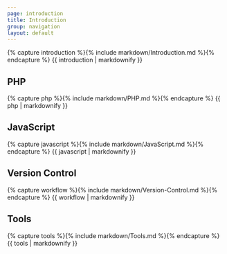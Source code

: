 ```yaml
---
page: introduction
title: Introduction
group: navigation
layout: default
---
```


<div class="section">
	<div class="col">
		{% capture introduction %}{% include markdown/Introduction.md %}{% endcapture %}
		{{ introduction | markdownify }}
	</div>
</div>

<div class="heading" id="php">
	<h2>PHP</h2>
</div>

<div class="section">
	<div class="col">
		{% capture php %}{% include markdown/PHP.md %}{% endcapture %}
		{{ php | markdownify }}
	</div>
</div>

<div class="heading" id="javascript">
	<h2>JavaScript</h2>
</div>

<div class="section">
	<div class="col">
		{% capture javascript %}{% include markdown/JavaScript.md %}{% endcapture %}
		{{ javascript | markdownify }}
	</div>
</div>

<div class="heading" id="version-control">
	<h2>Version Control</h2>
</div>

<div class="section">
	<div class="col">
		{% capture workflow %}{% include markdown/Version-Control.md %}{% endcapture %}
		{{ workflow | markdownify }}
	</div>
</div>

<div class="heading" id="tools">
	<h2>Tools</h2>
</div>

<div class="section">
	<div class="col">
		{% capture tools %}{% include markdown/Tools.md %}{% endcapture %}
		{{ tools | markdownify }}
	</div>
</div>
